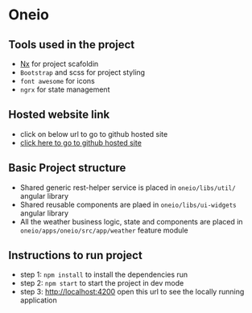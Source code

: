 # Oneio

## Tools used in the project

- [Nx](https://nx.dev) for project scafoldin
- `Bootstrap` and scss for project styling
- `font awesome` for icons
- `ngrx` for state management

## Hosted website link
- click on below url to go to github hosted site
- [click here to go to github hosted site](https://deepak7panwar.github.io/oneioweather/#/weather)
## Basic Project structure

- Shared generic rest-helper service is placed in `oneio/libs/util/` angular library
- Shared reusable components are plaed in `oneio/libs/ui-widgets` angular library
- All the weather business logic, state and components are placed in `oneio/apps/oneio/src/app/weather` feature module

## Instructions to run project

- step 1: `npm install` to install the dependencies run
- step 2: `npm start` to start the project in dev mode
- step 3: [http://localhost:4200](http://localhost:4200) open this url to see the locally running application
